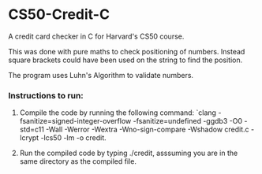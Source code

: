 # CS50-Credit-C
A credit card checker in C for Harvard's CS50 course.

This was done with pure maths to check positioning of numbers. Instead square brackets could have been used on the string to find the position.

The program uses Luhn's Algorithm to validate numbers.

### Instructions to run:
1. Compile the code by running the following command: `clang -fsanitize=signed-integer-overflow -fsanitize=undefined -ggdb3 -O0 -std=c11 -Wall -Werror -Wextra -Wno-sign-compare -Wshadow credit.c -lcrypt -lcs50 -lm -o credit.

2. Run the compiled code by typing ./credit, asssuming you are in the same directory as the compiled file.
